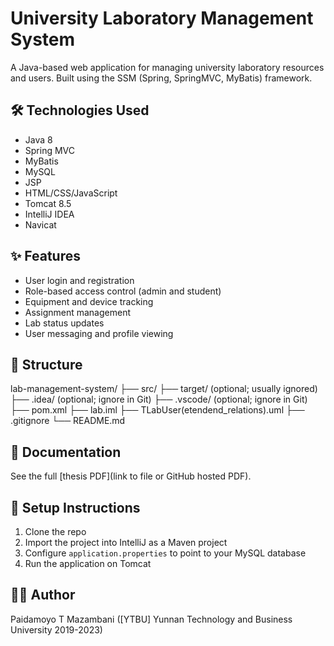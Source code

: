 # University Laboratory Management System

A Java-based web application for managing university laboratory resources and users. Built using the SSM (Spring, SpringMVC, MyBatis) framework.

## 🛠 Technologies Used
- Java 8
- Spring MVC
- MyBatis
- MySQL
- JSP
- HTML/CSS/JavaScript
- Tomcat 8.5
- IntelliJ IDEA
- Navicat

## ✨ Features
- User login and registration
- Role-based access control (admin and student)
- Equipment and device tracking
- Assignment management
- Lab status updates
- User messaging and profile viewing

## 📂 Structure

lab-management-system/
├── src/
├── target/ (optional; usually ignored)
├── .idea/ (optional; ignore in Git)
├── .vscode/ (optional; ignore in Git)
├── pom.xml
├── lab.iml
├── TLabUser(etendend_relations).uml
├── .gitignore
└── README.md



## 📖 Documentation
See the full [thesis PDF](link to file or GitHub hosted PDF).

## 🔧 Setup Instructions
1. Clone the repo
2. Import the project into IntelliJ as a Maven project
3. Configure `application.properties` to point to your MySQL database
4. Run the application on Tomcat

## 👨‍💻 Author
Paidamoyo T Mazambani ([YTBU] Yunnan Technology and Business University 2019-2023)

